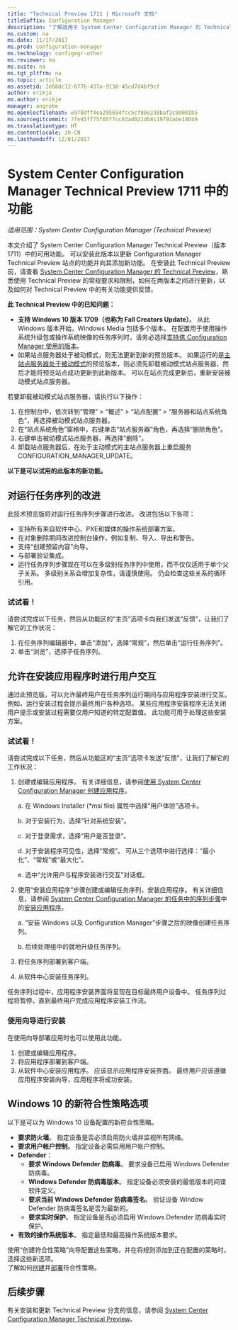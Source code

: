```yaml
---
title: "Technical Preview 1711 | Microsoft 文档"
titleSuffix: Configuration Manager
description: "了解适用于 System Center Configuration Manager 的 Technical Preview 版本 1711 中的可用功能。"
ms.custom: na
ms.date: 11/17/2017
ms.prod: configuration-manager
ms.technology: configmgr-other
ms.reviewer: na
ms.suite: na
ms.tgt_pltfrm: na
ms.topic: article
ms.assetid: 2e68dc12-6776-437a-9138-45cd7d4bf9cf
author: erikje
ms.author: erikje
manager: angrobe
ms.openlocfilehash: e970dff4ea295694fcc5cf80e238baf2c9d081b5
ms.sourcegitcommit: 7fe45ff75f05f7cc03ad021db8119791abe18049
ms.translationtype: HT
ms.contentlocale: zh-CN
ms.lasthandoff: 12/01/2017
---
```

# <a name="capabilities-in-technical-preview-1711-for-system-center-configuration-manager"></a>System Center Configuration Manager Technical Preview 1711 中的功能

*适用范围：System Center Configuration Manager (Technical Preview)*

本文介绍了 System Center Configuration Manager Technical Preview（版本 1711）中的可用功能。 可以安装此版本以更新 Configuration Manager Technical Preview 站点的功能并向其添加新功能。 在安装此 Technical Preview 前，请查看 [System Center Configuration Manager 的 Technical Preview](../../core/get-started/technical-preview.md)，熟悉使用 Technical Preview 的常规要求和限制，如何在两版本之间进行更新，以及如何对 Technical Preview 中的有关功能提供反馈。     


<!--  Known Issues Template   
**Known Issues in this Technical Preview:**
-   **Issue Name**. Details
    Workaround details.
-->
**此 Technical Preview 中的已知问题：**
-   **支持 Windows 10 版本 1709（也称为 Fall Creators Update）**。  从此 Windows 版本开始，Windows Media 包括多个版本。 在配置用于使用操作系统升级包或操作系统映像的任务序列时，请务必选择[支持供 Configuration Manager 使用的版本](/sccm/core/plan-design/configs/support-for-windows-10#windows-10-as-a-client)。
-   如果站点服务器处于被动模式，则无法更新到新的预览版本。 如果运行的是[主站点服务器处于被动模式](/sccm/core/get-started/capabilities-in-technical-preview-1706#site-server-role-high-availability)的预览版本，则必须先卸载被动模式站点服务器，然后才能将预览站点成功更新到此新版本。 可以在站点完成更新后，重新安装被动模式站点服务器。

  若要卸载被动模式站点服务器，请执行以下操作：
  1. 在控制台中，依次转到“管理” > “概述” > “站点配置” > “服务器和站点系统角色”，再选择被动模式站点服务器。
  2. 在“站点系统角色”窗格中，右键单击“站点服务器”角色，再选择“删除角色”。
  3. 右键单击被动模式站点服务器，再选择“删除”。
  4. 卸载站点服务器后，在处于主动模式的主站点服务器上重启服务 CONFIGURATION_MANAGER_UPDATE。

**以下是可以试用的此版本的新功能。**  

<!--  Section Template
##  FEATURE
### Procedure 1
### Try it out!  
 Try to complete the following tasks and then send us **Feedback** from the **Home** tab of the Ribbon to let us know how it worked:
 -  Task 1
 -  Task 2              
-->

## <a name="improvements-to-run-task-sequence"></a>对运行任务序列的改进
<!-- 1261338 -->

此技术预览版将对运行任务序列步骤进行改进。 改进包括以下各项：

 - 支持所有来自软件中心、PXE和媒体的操作系统部署方案。
 - 在对象删除期间改进控制台操作，例如复制、导入、导出和警告。
 - 支持“创建预留内容”向导。
 - 与部署验证集成。
 - 运行任务序列步骤现在可以在多级别任务序列中使用，而不仅仅适用于单个父子关系。 多级别关系会增加复杂性，请谨慎使用。 仍会检查这些关系的循环引用。

### <a name="try-it-out"></a>试试看！  

请尝试完成以下任务，然后从功能区的“主页”选项卡向我们发送“反馈”，让我们了解它的工作状况：

1. 在任务序列编辑器中，单击“添加”，选择“常规”，然后单击“运行任务序列”。
2. 单击“浏览”，选择子任务序列。

## <a name="allow-user-interaction-when-installing-an-application----1356976---"></a>允许在安装应用程序时进行用户交互<!-- 1356976 -->

通过此预览版，可以允许最终用户在任务序列运行期间与应用程序安装进行交互。 例如，运行安装过程会提示最终用户各种选项。 某些应用程序安装程序无法关闭用户提示或安装过程需要仅用户知道的特定配置值。 此功能可用于处理这些安装方案。

### <a name="try-it-out"></a>试试看！

请尝试完成以下任务，然后从功能区的“主页”选项卡发送“反馈”，让我们了解它的工作状况：

1.  创建或编辑应用程序。 有关详细信息，请参阅[使用 System Center Configuration Manager 创建应用程序](/sccm/apps/deploy-use/create-applications)。

    a. 在 Windows Installer (\*msi file) 属性中选择“用户体验”选项卡。

    b. 对于安装行为，选择“针对系统安装”。

    c. 对于登录需求，选择“用户是否登录”。

    d. 对于安装程序可见性，选择“常规”。 可从三个选项中进行选择：“最小化”、“常规”或“最大化”。

    e. 选中“允许用户与程序安装进行交互”对话框。

2.  使用“安装应用程序”步骤创建或编辑任务序列，安装应用程序。 有关详细信息，请参阅 [System Center Configuration Manager 的任务中的序列步骤](/sccm/osd/understand/task-sequence-steps)中的[安装应用程序](/sccm/osd/understand/task-sequence-steps#BKMK_InstallApplication)。

    a. “安装 Windows 以及 Configuration Manager”步骤之后的映像创建任务序列。

    b. 后续处理组中的就地升级任务序列。

3.  将任务序列部署到客户端。
4.  从软件中心安装任务序列。

任务序列过程中，应用程序安装界面将呈现在目标最终用户设备中。 任务序列过程将暂停，直到最终用户完成应用程序安装工作流。

### <a name="install-using-the-wizard"></a>使用向导进行安装

在使用向导部署应用时也可以使用此功能。

1. 创建或编辑应用程序。
2. 将应用程序部署到客户端。
3. 从软件中心安装应用程序。 应该显示应用程序安装界面。 最终用户应该遵循应用程序安装向导，应用程序将成功安装。

## <a name="new-compliance-policy-options-for-windows-10"></a>Windows 10 的新符合性策略选项
以下是可以为 Windows 10 设备配置的新符合性策略。
- **要求防火墙**。  指定设备是否必须启用防火墙并监视所有网络。
- **要求用户帐户控制**。 指定设备必需启用用户帐户控制。
- **Defender**：
  - **要求 Windows Defender 防病毒**。  要求设备已启用 Windows Defender 防病毒。
  - **Windows Defender 防病毒版本**。  指定设备必须安装的最低版本的间谍软件定义。
  - **要求当前 Windows Defender 防病毒签名**。 验证设备 Window Defender 防病毒签名是否为最新的。
  - **要求实时保护**。  指定设备是否必须启用 Windows Defender 防病毒实时保护。
- **有效的操作系统版本**。  指定最低和最高操作系统版本要求。  

使用“创建符合性策略”向导配置这些策略，并在将规则添加到正在配置的策略时，选择这些新选项。  
了解如何[创建](/sccm/mdm/deploy-use/create-compliance-policy#create-a-compliance-policy)并[部署](/sccm/mdm/deploy-use/create-compliance-policy#deploy-a-compliance-policy)符合性策略。




<!-- When we have another H2 in this topic, Add this Next Steps section back in.  -->

## <a name="next-steps"></a>后续步骤
有关安装和更新 Technical Preview 分支的信息，请参阅 [System Center Configuration Manager Technical Preview](/sccm/core/get-started/technical-preview)。    
